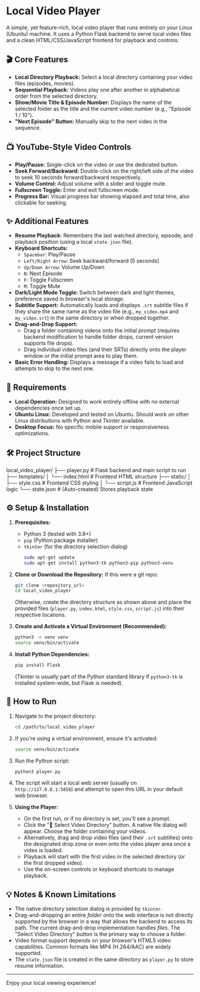 # Local Video Player

A simple, yet feature-rich, local video player that runs entirely on your Linux (Ubuntu) machine. It uses a Python Flask backend to serve local video files and a clean HTML/CSS/JavaScript frontend for playback and controls.

## 🎬 Core Features

*   **Local Directory Playback:** Select a local directory containing your video files (episodes, movies).
*   **Sequential Playback:** Videos play one after another in alphabetical order from the selected directory.
*   **Show/Movie Title & Episode Number:** Displays the name of the selected folder as the title and the current video number (e.g., "Episode 1 / 10").
*   **"Next Episode" Button:** Manually skip to the next video in the sequence.

## 📺 YouTube-Style Video Controls

*   **Play/Pause:** Single-click on the video or use the dedicated button.
*   **Seek Forward/Backward:** Double-click on the right/left side of the video to seek 10 seconds forward/backward respectively.
*   **Volume Control:** Adjust volume with a slider and toggle mute.
*   **Fullscreen Toggle:** Enter and exit fullscreen mode.
*   **Progress Bar:** Visual progress bar showing elapsed and total time, also clickable for seeking.

## ✨ Additional Features

*   **Resume Playback:** Remembers the last watched directory, episode, and playback position (using a local `state.json` file).
*   **Keyboard Shortcuts:**
    *   `Spacebar`: Play/Pause
    *   `Left/Right Arrow`: Seek backward/forward (5 seconds)
    *   `Up/Down Arrow`: Volume Up/Down
    *   `N`: Next Episode
    *   `F`: Toggle Fullscreen
    *   `M`: Toggle Mute
*   **Dark/Light Mode Toggle:** Switch between dark and light themes, preference saved in browser's local storage.
*   **Subtitle Support:** Automatically loads and displays `.srt` subtitle files if they share the same name as the video file (e.g., `my_video.mp4` and `my_video.srt`) in the same directory or when dropped together.
*   **Drag-and-Drop Support:**
    *   Drag a folder containing videos onto the initial prompt (requires backend modification to handle folder drops, current version supports file drops).
    *   Drag individual video files (and their SRTs) directly onto the player window or the initial prompt area to play them.
*   **Basic Error Handling:** Displays a message if a video fails to load and attempts to skip to the next one.

## 🛑 Requirements

*   **Local Operation:** Designed to work entirely offline with no external dependencies once set up.
*   **Ubuntu Linux:** Developed and tested on Ubuntu. Should work on other Linux distributions with Python and Tkinter available.
*   **Desktop Focus:** No specific mobile support or responsiveness optimizations.

## 🛠️ Project Structure

local_video_player/
├── player.py # Flask backend and main script to run
├── templates/
│ └── index.html # Frontend HTML structure
├── static/
│ ├── style.css # Frontend CSS styling
│ └── script.js # Frontend JavaScript logic
└── state.json # (Auto-created) Stores playback state


## ⚙️ Setup & Installation

1.  **Prerequisites:**
    *   Python 3 (tested with 3.8+)
    *   `pip` (Python package installer)
    *   `tkinter` (for the directory selection dialog)
        ```bash
        sudo apt-get update
        sudo apt-get install python3-tk python3-pip python3-venv
        ```

2.  **Clone or Download the Repository:**
    If this were a git repo:
    ```bash
    git clone <repository_url>
    cd local_video_player
    ```
    Otherwise, create the directory structure as shown above and place the provided files (`player.py`, `index.html`, `style.css`, `script.js`) into their respective locations.

3.  **Create and Activate a Virtual Environment (Recommended):**
    ```bash
    python3 -m venv venv
    source venv/bin/activate
    ```

4.  **Install Python Dependencies:**
    ```bash
    pip install Flask
    ```
    (Tkinter is usually part of the Python standard library if `python3-tk` is installed system-wide, but Flask is needed).

## 🚀 How to Run

1.  Navigate to the project directory:
    ```bash
    cd /path/to/local_video_player
    ```

2.  If you're using a virtual environment, ensure it's activated:
    ```bash
    source venv/bin/activate
    ```

3.  Run the Python script:
    ```bash
    python3 player.py
    ```

4.  The script will start a local web server (usually on `http://127.0.0.1:5858`) and attempt to open this URL in your default web browser.

5.  **Using the Player:**
    *   On the first run, or if no directory is set, you'll see a prompt.
    *   Click the "📁 Select Video Directory" button. A native file dialog will appear. Choose the folder containing your videos.
    *   Alternatively, drag and drop video files (and their `.srt` subtitles) onto the designated drop zone or even onto the video player area once a video is loaded.
    *   Playback will start with the first video in the selected directory (or the first dropped video).
    *   Use the on-screen controls or keyboard shortcuts to manage playback.

## 💡 Notes & Known Limitations

*   The native directory selection dialog is provided by `tkinter`.
*   Drag-and-dropping an entire *folder* onto the web interface is not directly supported by the browser in a way that allows the backend to access its path. The current drag-and-drop implementation handles *files*. The "Select Video Directory" button is the primary way to choose a folder.
*   Video format support depends on your browser's HTML5 video capabilities. Common formats like MP4 (H.264/AAC) are widely supported.
*   The `state.json` file is created in the same directory as `player.py` to store resume information.

---

Enjoy your local viewing experience!
